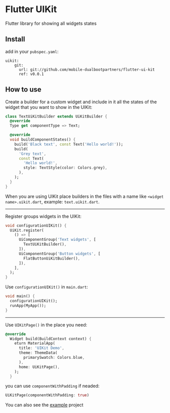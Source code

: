 # Flutter UIKit

Flutter library for showing all widgets states

## Install
add in your ```pubspec.yaml```:
```
uikit:
    git:
      url: git://github.com/mobile-dualbootpartners/flutter-ui-kit
      ref: v0.0.1
```

## How to use

Create a builder for a custom widget and include in it all the states of the widget that you want to show in the UIKit:

```dart
class TextUiKitBuilder extends UiKitBuilder {
  @override
  Type get componentType => Text;

  @override
  void buildComponentStates() {
    build('Black text', const Text('Hello world!'));
    build(
      'Grey text',
      const Text(
        'Hello world!',
        style: TextStyle(color: Colors.grey),
      ),
    );
  }
}
```

When you are using UIKit place builders in the files with a name like ``<widget name>.uikit.dart``, example: ``text.uikit.dart``.

---

Register groups widgets in the UIKit:

```dart
void configurationUIKit() {
  UiKit.register(
    () => [
      UiComponentGroup('Text widgets', [
        TextUiKitBuilder(),
      ]),
      UiComponentGroup('Button widgets', [
        FlatButtonUiKitBuilder(),
      ]),
    ],
  );
}
```

Use ```configurationUIKit()``` in ```main.dart```:
```dart
void main() { 
  configurationUIKit();
  runApp(MyApp());
}
```
---

Use ```UIKitPage()``` in the place you need:
```dart
@override
  Widget build(BuildContext context) {
    eturn MaterialApp(
      title: 'UIKit Demo',
      theme: ThemeData(
        primarySwatch: Colors.blue,
      ),
      home: UiKitPage(),
    );
  }
```
you can use ```componentWithPadding``` if neaded:
```dart
UiKitPage(componentWithPadding: true)
```

You can also see the [example](https://github.com/mobile-dualbootpartners/flutter-ui-kit/tree/master/example) project

